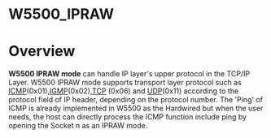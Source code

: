 W5500_IPRAW
====
Overview 
===== 
**W5500 IPRAW mode** can handle IP layer's upper protocol in the TCP/IP Layer.
W5500 IPRAW mode supports transport layer protocol such as [ICMP](http://en.wikipedia.org/wiki/Internet_Control_Message_Protocol)(0x01),[IGMP](http://en.wikipedia.org/wiki/Internet_Group_Management_Protocol)(0x02),[TCP](http://en.wikipedia.org/wiki/Transmission_Control_Protocol) (0x06) and [UDP](http://en.wikipedia.org/wiki/User_Datagram_Protocol)(0x11) according to the protocol field of IP header, depending on the protocol number.
The 'Ping' of ICMP  is already implemented in W5500 as the Hardwired but when the user needs, the host can directly process the ICMP function include ping by opening the Socket n as an IPRAW mode.
